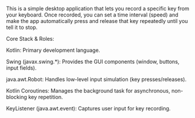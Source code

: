 This is a simple desktop application that lets you record a specific key from your keyboard. Once recorded, you can set a time interval 
(speed) and make the app automatically press and release that key repeatedly until you tell it to stop.

Core Stack & Roles:

Kotlin: Primary development language.

Swing (javax.swing.*): Provides the GUI components (window, buttons, input fields).

java.awt.Robot: Handles low-level input simulation (key presses/releases).

Kotlin Coroutines: Manages the background task for asynchronous, non-blocking key repetition.

KeyListener (java.awt.event): Captures user input for key recording.
